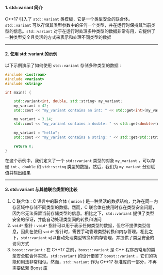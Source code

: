 #### 1. std::variant 简介

C++17 引入了 `std::variant` 类模板，它是一个类型安全的联合体。`std::variant` 可以存储其类型参数中的任何一个类型，并在运行时保持其当前类型的信息。`std::variant` 对于在运行时处理多种类型的数据非常有用，它提供了一种类型安全且灵活的方式来表示和处理不同类型的数据


---
#### 2. 使用 std::variant 的示例

以下示例演示了如何使用 `std::variant` 存储多种类型的数据 : 
```cpp
#include <iostream>
#include <variant>
#include <string>

int main() {

    std::variant<int, double, std::string> my_variant;
    my_variant = 42;
    std::cout << "my_variant contains an int: " << std::get<int>(my_variant) << std::endl;
    
    my_variant = 3.14;
    std::cout << "my_variant contains a double: " << std::get<double>(my_variant) << std::endl;
    
    my_variant = "hello";
    std::cout << "my_variant contains a string: " << std::get<std::string>(my_variant) << std::endl;
    
    return 0;
}
```

在这个示例中，我们定义了一个 `std::variant` 类型的对象 `my_variant` ，可以存储 `int` 、`double` 和 `std::string` 类型的数据。然后，我们为 `my_variant` 分别赋值并输出结果


---
#### 3. std::variant 与其他联合类型的比较

1. C 联合体 : C 语言中的联合体 ( `union` ) 是一种灵活的数据结构，允许在同一内存区域中存储不同类型的数据。然而，C 联合体在使用时存在类型安全问题，因为它无法保留当前存储类型的信息。相比之下，`std::variant` 提供了类型安全的保证，并能自动处理类型间的转换和访问
2. `void*` 指针 : `void*` 指针可以用于表示任何类型的数据，但它不提供类型信息，因此在使用 `void*` 指针时，需要手动管理类型转换和内存管理。相比之下，`std::variant` 可以自动处理类型转换和内存管理，并提供了类型安全的访问方式
3. `boost::variant` : 在 C++17 之前，`boost::variant` 是 C++ 程序员常用的类型安全联合体实现。`std::variant` 的设计借鉴了 `boost::variant` ，它们的功能和用法非常相似。然而，`std::variant` 作为 C++17 标准库的一部分，不再需要依赖 Boost 库

